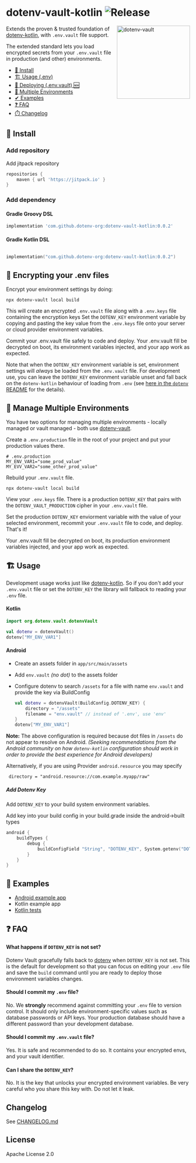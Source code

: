 # dotenv-vault-kotlin ![Release](https://jitpack.io/v/dotenv-org/dotenv-vault-kotlin.svg)

<img src="https://raw.githubusercontent.com/motdotla/dotenv/master/dotenv.svg" alt="dotenv-vault" align="right" width="200" />

Extends the proven & trusted foundation of [dotenv-kotlin](https://github.com/cdimascio/dotenv-kotlin), with `.env.vault` file support.

The extended standard lets you load encrypted secrets from your `.env.vault` file in production (and other) environments. 

* [🌱 Install](#-install)
* [🏗️ Usage (.env)](#%EF%B8%8F-usage)
* [🚀 Deploying (.env.vault) 🆕](#-deploying)
* [🌴 Multiple Environments](#-manage-multiple-environments)
* [ ✔ Examples](#-examples)
* [❓ FAQ](#-faq)
* [⏱️ Changelog](./CHANGELOG.md)

## 🌱 Install

### Add repository

Add jitpack repository

```groovy
repositories {
	maven { url 'https://jitpack.io' }
}
```

### Add dependency
#### Gradle Groovy DSL
```groovy
implementation 'com.github.dotenv-org:dotenv-vault-kotlin:0.0.2'

```

#### Gradle Kotlin DSL
```kotlin

implementation("com.github.dotenv-org:dotenv-vault-kotlin:0.0.2")

```



## 🚀 Encrypting your .env files

Encrypt your environment settings by doing:

```shell
npx dotenv-vault local build
```

This will create an encrypted `.env.vault` file along with a `.env.keys` file containing the encryption keys
Set the `DOTENV_KEY` environment variable by copying and pasting the key value from the `.env.keys` file onto your server or cloud provider environment variables.

Commit your .env.vault file safely to code and deploy. Your .env.vault fill be decrypted on boot, its environment variables injected, and your app work as expected.

Note that when the `DOTENV_KEY` environment variable is set, environment settings will *always* be loaded from the `.env.vault` file. 
For development use, you can leave the `DOTENV_KEY` environment variable unset and fall back on the `dotenv-kotlin` behaviour of loading from `.env` (see [here in the `dotenv` README](https://github.com/cdimascio/dotenv-kotlin#usage) for the details).

## 🌴 Manage Multiple Environments

You have two options for managing multiple environments - locally managed or vault managed - both use [dotenv-vault](https://github.com/dotenv-org/dotenv-vault).

Create a `.env.production` file in the root of your project and put your production values there.

```shell
# .env.production
MY_ENV_VAR1="some_prod_value"
MY_EVV_VAR2="some_other_prod_value"
```

Rebuild your `.env.vault` file.

```shell
npx dotenv-vault local build
```

View your `.env.keys` file. There is a production `DOTENV_KEY` that pairs with the `DOTENV_VAULT_PRODUCTION` cipher in your `.env.vault` file.

Set the production `DOTENV_KEY` enviorment variable with the value of your selected environment, recommit your `.env.vault` file to code, and deploy. That's it!

Your .env.vault fill be decrypted on boot, its production environment variables injected, and your app work as expected.

## 🏗️ Usage

Development usage works just like [dotenv-kotlin](https://github.com/cdimascio/dotenv-kotlin). 
So if you don't add your `.env.vault` file or set the `DOTENV_KEY` the library will fallback to reading your `.env` file.

#### Kotlin
```kotlin
import org.dotenv.vault.dotenvVault

val dotenv = dotenvVault()
dotenv["MY_ENV_VAR1"]
```

#### Android
- Create an assets folder in `app/src/main/assets`
- Add `env.vault` *(no dot)* to the assets folder


- Configure dotenv to search `/assets` for a file with name `env.vault` and provide the key via BuildConfig

  ```kotlin
  val dotenv = dotenvVault(BuildConfig.DOTENV_KEY) {
      directory = "/assets"
      filename = "env.vault" // instead of '.env', use 'env'
  }
  dotenv["MY_ENV_VAR1"]
  ```

**Note:** The above configuration is required because dot files in `/assets` do not appear to resolve on Android. *(Seeking recommendations from the Android community on how `dotenv-kotlin` configuration should work in order to provide the best experience for Android developers)*

Alternatively, if you are using Provider `android.resource` you may specify

```
 directory = "android.resource://com.example.myapp/raw"
```

##### Add Dotenv Key

Add `DOTENV_KEY` to your build system environment variables.

Add key into your build config in your build.grade inside the android->built types
```kotlin
android {
    buildTypes {
        debug {
            buildConfigField "String", "DOTENV_KEY", System.getenv("DOTENV_KEY") ?: ""    
        }
    } 
}

```

## 🚀 Examples
* [Android example app](https://github.com/marcel-rf/DotenvVaultAndroidExample)
* Kotlin example app
* [Kotlin tests](https://github.com/dotenv-org/dotenv-vault-kotlin/blob/master/lib/src/test/kotlin/org/dotenv/vault/VaultTest.kt#L11)

## ❓ FAQ

#### What happens if `DOTENV_KEY` is not set?

Dotenv Vault gracefully falls back to [dotenv](https://github.com/bkeepers/dotenv) when `DOTENV_KEY` is not set. This is the default for development so that you can focus on editing your `.env` file and save the `build` command until you are ready to deploy those environment variables changes.

#### Should I commit my `.env` file?

No. We **strongly** recommend against committing your `.env` file to version control. It should only include environment-specific values such as database passwords or API keys. Your production database should have a different password than your development database.

#### Should I commit my `.env.vault` file?

Yes. It is safe and recommended to do so. It contains your encrypted envs, and your vault identifier.

#### Can I share the `DOTENV_KEY`?

No. It is the key that unlocks your encrypted environment variables. Be very careful who you share this key with. Do not let it leak.

## Changelog

See [CHANGELOG.md](CHANGELOG.md)

## License

Apache License 2.0